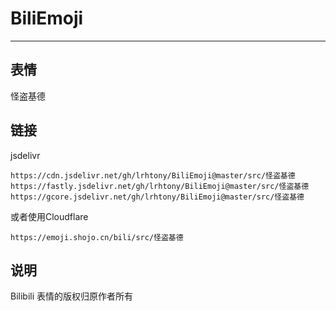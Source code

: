 # BiliEmoji
---
## 表情
怪盗基德
## 链接
jsdelivr
```
https://cdn.jsdelivr.net/gh/lrhtony/BiliEmoji@master/src/怪盗基德
https://fastly.jsdelivr.net/gh/lrhtony/BiliEmoji@master/src/怪盗基德
https://gcore.jsdelivr.net/gh/lrhtony/BiliEmoji@master/src/怪盗基德
```
或者使用Cloudflare
```
https://emoji.shojo.cn/bili/src/怪盗基德
```
## 说明
Bilibili 表情的版权归原作者所有
